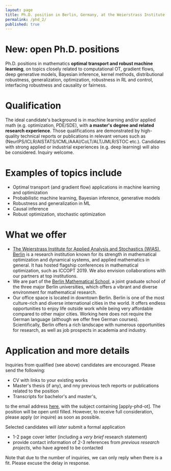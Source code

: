 ```yaml
---
layout: page
title: Ph.D. position in Berlin, Germany, at the Weierstrass Institute, optimization and machine learning
permalink: /phd_2/
published: true
---
```


# New: open Ph.D. positions

Ph.D. positions in mathematics **optimal transport and robust machine learning**, on topics closely related to computational OT, gradient flows, deep generative models, Bayesian inference, kernel methods, distributional robustness, generalization, optimization, robustness in RL and control, interfacing robustness and causality or fairness.

# Qualification
The ideal candidate's background is in machine learning and/or applied math (e.g. optimization, PDE/SDE), with **a master's degree and related research experience**. Those qualifications are demonstrated by high-quality technical reports or publications in relevant venues such as (NeurIPS/ICLR/AISTATS/ICML/AAAI/CoLT/ALT/JMLR/STOC etc.). Candidates with strong applied or industrial experiences (e.g. deep learning) will also be considered. Inquiry welcome.

# Examples of topics include

* Optimal transport (and gradient flow) applications in machine learning and optimization
* Probabilistic machine learning, Bayesian inference, generative models
* Robustness and generalization in ML
* Causal inference
* Robust optimization, stochastic optimization
  
# What we offer

  - [The Weierstrass Institute for Applied Analysis and Stochastics (WIAS), Berlin](https://wias-berlin.de/) is a research institution known for its strength in mathematical optimization and dynamical systems, and applied mathematics in general. It has hosted flagship conferences in mathematical optimization, such as ICCOPT 2019. We also envision collaborations with our partners at top institutions.
  - We are part of the [Berlin Mathematical School](https://www.math-berlin.de/), a joint graduate school of the three major Berlin universities, which offers a vibrant and diverse environment for mathematical research.
  - Our office space is located in downtown Berlin. Berlin is one of the most culture-rich and diverse international cities in the world. It offers endless opportunities to enjoy life outside work while being very affordable compared to other major cities. Working here does not require the German language (although we offer free German courses). Scientifically, Berlin offers a rich landscape with numerous opportunities for research, as well as job prospects in academia and industry.

# Application and more details

Inquiries from qualified (see above) candidates are encouraged. Please send the following:

- CV with links to your existing works
- Master's thesis (if any), and nny previous tech reports or publications related to the position
- Transcripts for bachelor's and master's,

to the email address [here](mailto:zplusj@gmail.com), with the subject containing [apply-phd-ot].
The position will be open until filled. However, to receive full consideration, please apply (or inquire) as soon as possible. 

Selected candidates will *later* submit a formal application 

- 1-2 page cover letter (including a *very brief* research statement)
- provide contact information of 2-3 references from *previous research projects*, who have agreed to be contacted

Note that due to the number of inquiries, we can only reply when there is a fit. Please excuse the delay in response.
